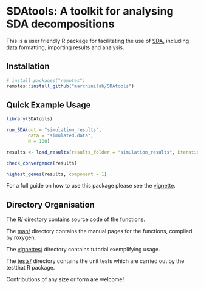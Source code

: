 # SDAtools: A toolkit for analysing SDA decompositions

This is a user friendly R package for facilitating the use of [SDA](https://jmarchini.org/sda/), including data formatting, importing results and analysis.

## Installation

```R
# install.packages("remotes")
remotes::install_github("marchinilab/SDAtools")
```

## Quick Example Usage
```R
library(SDAtools)

run_SDA(out = "simulation_results",
        data = "simulated.data",
        N = 100)

results <- load_results(results_folder = "simulation_results", iteration = 5000)

check_convergence(results)

highest_genes(results, component = 1)
```

For a full guide on how to use this package please see the [vignette](vignettes/vignette.md).

## Directory Organisation
The [R/](R/) directory contains source code of the functions.

The [man/](man/) directory contains the manual pages for the functions, compiled by roxygen.

The [vignettes/](vignettes/) directory contains tutorial exemplifying usage.

The [tests/](tests/) directory contains the unit tests which are carried out by the testthat R package.

Contributions of any size or form are welcome!